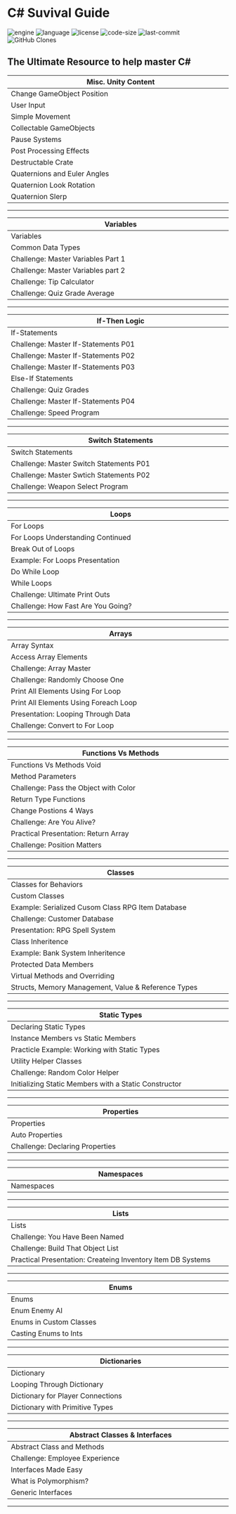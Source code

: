 # C# Suvival Guide

![engine](https://img.shields.io/static/v1?label=game%20engine&message=Unity&color=black&style=flat-square)
![language](https://img.shields.io/github/languages/top/parasiticfrisk/c-sharp-survival-guide?style=flat-square)
![license](https://img.shields.io/github/license/parasiticfrisk/c-sharp-survival-guide?style=flat-square)
![code-size](https://img.shields.io/github/languages/code-size/parasiticfrisk/c-sharp-survival-guide?style=flat-square)
![last-commit](https://img.shields.io/github/last-commit/parasiticfrisk/c-sharp-survival-guide?style=flat-square)
![GitHub Clones](https://img.shields.io/badge/dynamic/json?color=informational&style=flat-square&label=Clone&query=count&url=https://github.com/parasiticfrisk/c-sharp-survival-guide/blob/main/clone.json?raw=True&logo=github)

## The Ultimate Resource to help master C#

<div align="center">

| <span style="display: inline-block; width: 500px">Misc. Unity Content</span> |
| ---------------------------------------------------------------------------- |
| Change GameObject Position                                                   |
| User Input                                                                   |
| Simple Movement                                                              |
| Collectable GameObjects                                                      |
| Pause Systems                                                                |
| Post Processing Effects                                                      |
| Destructable Crate                                                           |
| Quaternions and Euler Angles                                                 |
| Quaternion Look Rotation                                                     |
| Quaternion Slerp                                                             |
---
</div>

<div align="center">

| <span style="display: inline-block; width: 500px">Variables</spacn> |
| ------------------------------------------------------------------- |
| Variables                                                           |
| Common Data Types                                                   |
| Challenge: Master Variables Part 1                                  |
| Challenge: Master Variables part 2                                  |
| Challenge: Tip Calculator                                           |
| Challenge: Quiz Grade Average                                       |
---
</div>

<div align="center">

| <span style="display: inline-block; width: 500px">If-Then Logic</span> |
| ---------------------------------------------------------------------- |
| If-Statements                                                          |
| Challenge: Master If-Statements P01                                    |
| Challenge: Master If-Statements P02                                    |
| Challenge: Master If-Statements P03                                    |
| Else-If Statements                                                     |
| Challenge: Quiz Grades                                                 |
| Challenge: Master If-Statements P04                                    |
| Challenge: Speed Program                                               |
---
</div>

<div align="center">

| <span style="display: inline-block; width: 500px">Switch Statements</span> |
| -------------------------------------------------------------------------- |
| Switch Statements                                                          |
| Challenge: Master Switch Statements P01                                    |
| Challenge: Master Swtich Statements P02                                    |
| Challenge: Weapon Select Program                                           |
---
</div>

<div align="center">

| <span style="display: inline-block; width: 500px">Loops<span> |
| ------------------------------------------------------------- |
| For Loops                                                     |
| For Loops Understanding Continued                             |
| Break Out of Loops                                            |
| Example: For Loops Presentation                               |
| Do While Loop                                                 |
| While Loops                                                   |
| Challenge: Ultimate Print Outs                                |
| Challenge: How Fast Are You Going?                            |
---
</div>

<div align="center">

| <span style="display: inline-block; width: 500px">Arrays</span> |
| --------------------------------------------------------------- |
| Array Syntax                                                    |
| Access Array Elements                                           |
| Challenge: Array Master                                         |
| Challenge: Randomly Choose One                                  |
| Print All Elements Using For Loop                               |
| Print All Elements Using Foreach Loop                           |
| Presentation: Looping Through Data                              |
| Challenge: Convert to For Loop                                  |
---
</div>

<div align="center">

| <span style="display: inline-block; width: 500px">Functions Vs Methods</span> |
| ----------------------------------------------------------------------------- |
| Functions Vs Methods Void                                                     |
| Method Parameters                                                             |
| Challenge: Pass the Object with Color                                         |
| Return Type Functions                                                         |
| Change Postions 4 Ways                                                        |
| Challenge: Are You Alive?                                                     |
| Practical Presentation: Return Array                                          |
| Challenge: Position Matters                                                   |
---
</div>

<div align="center">

| <span style="display: inline-block; width: 500px">Classes</span> |
| ---------------------------------------------------------------- |
| Classes for Behaviors                                            |
| Custom Classes                                                   |
| Example: Serialized Cusom Class RPG Item Database                |
| Challenge: Customer Database                                     |
| Presentation: RPG Spell System                                   |
| Class Inheritence                                                |
| Example: Bank System Inheritence                                 |
| Protected Data Members                                           |
| Virtual Methods and Overriding                                   |
| Structs, Memory Management, Value & Reference Types              |
---
</div>

<div align="center">

| <span style="display: inline-block; width: 500px">Static Types</span> |
| --------------------------------------------------------------------- |
| Declaring Static Types                                                |
| Instance Members vs Static Members                                    |
| Practicle Example: Working with Static Types                          |
| Utility Helper Classes                                                |
| Challenge: Random Color Helper                                        |
| Initializing Static Members with a Static Constructor                 |
---
</div>

<div align="center">

| <span style="display: inline-block; width: 500px">Properties</span> |
| ------------------------------------------------------------------- |
| Properties                                                          |
| Auto Properties                                                     |
| Challenge: Declaring Properties                                     |
---
</div>

<div align="center">

| <span style="display: inline-block; width: 500px">Namespaces</span> |
| ------------------------------------------------------------------- |
| Namespaces                                                          |
---
</div>

<div align="center">

| <span style="display: inline-block; width: 500px">Lists</span> |
| -------------------------------------------------------------- |
| Lists                                                          |
| Challenge: You Have Been Named                                 |
| Challenge: Build That Object List                              |
| Practical Presentation: Createing Inventory Item DB Systems    |
---
</div>

<div align="center">

| <span style="display: inline-block; width: 500px">Enums</span> |
| -------------------------------------------------------------- |
| Enums                                                          |
| Enum Enemy AI                                                  |
| Enums in Custom Classes                                        |
| Casting Enums to Ints                                          |
---
</div>

<div align="center">

| <span style="display: inline-block; width: 500px">Dictionaries</span> |
| --------------------------------------------------------------------- |
| Dictionary                                                            |
| Looping Through Dictionary                                            |
| Dictionary for Player Connections                                     |
| Dictionary with Primitive Types                                       |
---
</div>

<div align="center">

| <span style="display: inline-block; width: 500px">Abstract Classes & Interfaces</span> |
| -------------------------------------------------------------------------------------- |
| Abstract Class and Methods                                                             |
| Challenge: Employee Experience                                                         |
| Interfaces Made Easy                                                                   |
| What is Polymorphism?                                                                  |
| Generic Interfaces                                                                     |
---
</div>